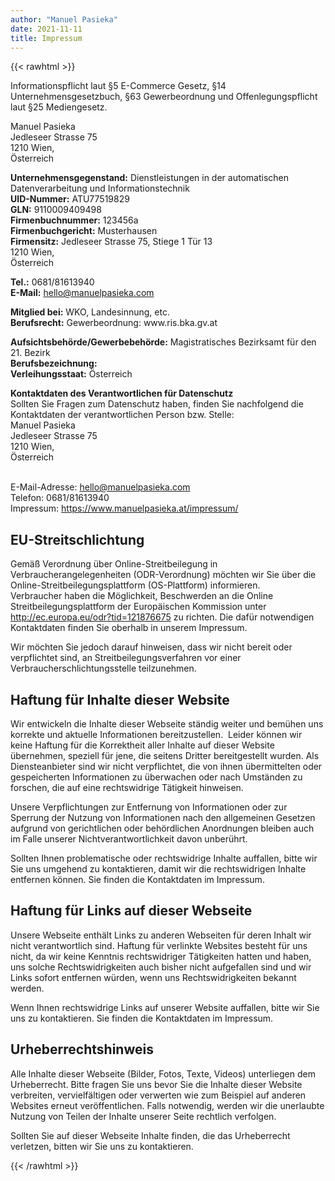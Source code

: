 ```yaml
---
author: "Manuel Pasieka"
date: 2021-11-11
title: Impressum 
---
```


{{< rawhtml >}}
<p class="adsimple-121876675">Informationspflicht laut §5 E-Commerce Gesetz, §14 Unternehmensgesetzbuch, §63 Gewerbeordnung und Offenlegungspflicht laut §25 Mediengesetz.</p>
<p class="adsimple-121876675">Manuel Pasieka<br/>Jedleseer Strasse 75<br />1210 Wien, <br />Österreich</p>
<p class="adsimple-121876675">
<strong>Unternehmensgegenstand:</strong> Dienstleistungen in der automatischen Datenverarbeitung und Informationstechnik <br />
<strong>UID-Nummer:</strong> ATU77519829 <br />
<strong>GLN:</strong> 9110009409498 <br />
<strong>Firmenbuchnummer:</strong> 123456a<br />
<strong>Firmenbuchgericht:</strong> Musterhausen<br />
<strong>Firmensitz:</strong> Jedleseer Strasse 75, Stiege 1 Tür 13 <br />1210 Wien, <br />Österreich </p>
<p class="adsimple-121876675">
<strong>Tel.:</strong> 0681/81613940<br />
<strong>E-Mail:</strong> <a href="mailto:hello@manuelpasieka.com">hello@manuelpasieka.com</a>
</p>
<p class="adsimple-121876675">
<strong>Mitglied bei:</strong> WKO, Landesinnung, etc.<br />
<strong>Berufsrecht:</strong> Gewerbeordnung: www.ris.bka.gv.at</p>
<p class="adsimple-121876675">
<strong>Aufsichtsbehörde/Gewerbebehörde:</strong> Magistratisches Bezirksamt für den 21. Bezirk<br />
<strong>Berufsbezeichnung:</strong> <br />
<strong>Verleihungsstaat:</strong> Österreich</p>
<p class="adsimple-121876675">
<strong>Kontaktdaten des Verantwortlichen für Datenschutz</strong>
<br />Sollten Sie Fragen zum Datenschutz haben, finden Sie nachfolgend die Kontaktdaten der verantwortlichen Person bzw. Stelle:<br />Manuel Pasieka<br />
Jedleseer Strasse 75<br />1210 Wien, <br />Österreich</p>
<br />E-Mail-Adresse: <a href="mailto:hello@manuelpasieka.com">hello@manuelpasieka.com</a>
<br />Telefon: 0681/81613940<br />Impressum: <a href="https://www.manuelpasieka.at/impressum/" target="_self" rel="noopener">https://www.manuelpasieka.at/impressum/</a>
</p>
<h2 id="eu-streitschlichtung" class="adsimple-121876675">EU-Streitschlichtung</h2>
<p>Gemäß Verordnung über Online-Streitbeilegung in Verbraucherangelegenheiten (ODR-Verordnung) möchten wir Sie über die Online-Streitbeilegungsplattform (OS-Plattform) informieren.<br />
Verbraucher haben die Möglichkeit, Beschwerden an die Online Streitbeilegungsplattform der Europäischen Kommission unter <a class="adsimple-121876675" href="https://ec.europa.eu/consumers/odr/main/index.cfm?event=main.home2.show&amp;lng=DE" target="_blank" rel="noopener">http://ec.europa.eu/odr?tid=121876675</a> zu richten. Die dafür notwendigen Kontaktdaten finden Sie oberhalb in unserem Impressum.</p>
<p>Wir möchten Sie jedoch darauf hinweisen, dass wir nicht bereit oder verpflichtet sind, an Streitbeilegungsverfahren vor einer Verbraucherschlichtungsstelle teilzunehmen.</p>
<h2 id="haftung-fuer-inhalte-dieser-webseite" class="adsimple-121876675">Haftung für Inhalte dieser Website</h2>
<p>Wir entwickeln die Inhalte dieser Webseite ständig weiter und bemühen uns korrekte und aktuelle Informationen bereitzustellen.  Leider können wir keine Haftung für die Korrektheit aller Inhalte auf dieser Website übernehmen, speziell für jene, die seitens Dritter bereitgestellt wurden. Als Diensteanbieter sind wir nicht verpflichtet, die von ihnen übermittelten oder gespeicherten Informationen zu überwachen oder nach Umständen zu forschen, die auf eine rechtswidrige Tätigkeit hinweisen.</p>
<p>Unsere Verpflichtungen zur Entfernung von Informationen oder zur Sperrung der Nutzung von Informationen nach den allgemeinen Gesetzen aufgrund von gerichtlichen oder behördlichen Anordnungen bleiben auch im Falle unserer Nichtverantwortlichkeit davon unberührt.</p>
<p>Sollten Ihnen problematische oder rechtswidrige Inhalte auffallen, bitte wir Sie uns umgehend zu kontaktieren, damit wir die rechtswidrigen Inhalte entfernen können. Sie finden die Kontaktdaten im Impressum.</p>
<h2 id="haftung-links-webseite" class="adsimple-121876675">Haftung für Links auf dieser Webseite</h2>
<p>Unsere Webseite enthält Links zu anderen Webseiten für deren Inhalt wir nicht verantwortlich sind. Haftung für verlinkte Websites besteht für uns nicht, da wir keine Kenntnis rechtswidriger Tätigkeiten hatten und haben, uns solche Rechtswidrigkeiten auch bisher nicht aufgefallen sind und wir Links sofort entfernen würden, wenn uns Rechtswidrigkeiten bekannt werden.</p>
<p>Wenn Ihnen rechtswidrige Links auf unserer Website auffallen, bitte wir Sie uns zu kontaktieren. Sie finden die Kontaktdaten im Impressum.</p>
<h2 id="urheberrechtshinweis" class="adsimple-121876675">Urheberrechtshinweis</h2>
<p>Alle Inhalte dieser Webseite (Bilder, Fotos, Texte, Videos) unterliegen dem Urheberrecht. Bitte fragen Sie uns bevor Sie die Inhalte dieser Website verbreiten, vervielfältigen oder verwerten wie zum Beispiel auf anderen Websites erneut veröffentlichen. Falls notwendig, werden wir die unerlaubte Nutzung von Teilen der Inhalte unserer Seite rechtlich verfolgen.</p>
<p>Sollten Sie auf dieser Webseite Inhalte finden, die das Urheberrecht verletzen, bitten wir Sie uns zu kontaktieren.</p>

{{< /rawhtml >}}

